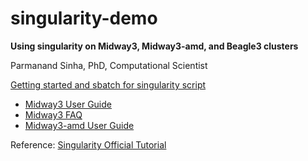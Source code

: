 # singularity-demo
**Using singularity on Midway3, Midway3-amd, and Beagle3 clusters**

Parmanand Sinha, PhD, Computational Scientist


[Getting started and sbatch for singularity script](https://github.com/rcc-uchicago/singularity-demo/blob/main/How%20to%20use%20Singularity%20on%20Midway3.md)

* [Midway3 User Guide](https://mdw3-docs.rcc.uchicago.edu/)
* [Midway3 FAQ](https://mdw3-docs.rcc.uchicago.edu/faq/)
* [Midway3-amd User Guide](https://git.rcc.uchicago.edu/rcc-public/midway3-early-users-guide/-/wikis/AMD-platform-on-Midway3-Early-Users-Guide)

Reference: 
[Singularity Official Tutorial](https://github.com/Singularity-tutorial/Singularity-tutorial.github.io)


